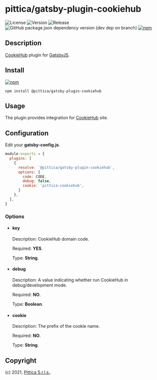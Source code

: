 # pittica/gatsby-plugin-cookiehub

![License](https://img.shields.io/github/license/pittica/gatsby-plugin-cookiehub)
![Version](https://img.shields.io/github/package-json/v/pittica/gatsby-plugin-cookiehub)
![Release](https://img.shields.io/github/v/release/pittica/gatsby-plugin-cookiehub)
![GitHub package.json dependency version (dev dep on branch)](https://img.shields.io/github/package-json/dependency-version/pittica/gatsby-plugin-cookiehub/react)
[![npm](https://img.shields.io/npm/v/@pittica/gatsby-plugin-cookiehub)](https://www.npmjs.com/package/@pittica/gatsby-plugin-cookiehub)

## Description

[CookieHub](https://www.cookiehub.com/) plugin for [GatsbyJS](https://www.gatsbyjs.org/).

## Install

[![npm](https://img.shields.io/npm/v/@pittica/gatsby-plugin-cookiehub)](https://www.npmjs.com/package/@pittica/gatsby-plugin-cookiehub)

```shell
npm install @pittica/gatsby-plugin-cookiehub
```

## Usage

The plugin provides integration for [CookieHub](https://www.cookiehub.com/) site.

## Configuration

Edit your **gatsby-config.js**.

```javascript
module.exports = {
  plugins: [
    {
      resolve: `@pittica/gatsby-plugin-cookiehub`,
      options: {
        code: CODE,
        debug: false,
        cookie: 'pittica-cookiehub',
      }
    },
  ],
}
```
### Options

* #### key
  Description: CookieHub domain code.

  Required: **YES**.

  Type: **String**.
* #### debug
  Description: A value indicating whether run CookieHub in debug/development mode.

  Required: **NO**.

  Type: **Boolean**.
* #### cookie
  Description: The prefix of the cookie name.

  Required: **NO**.

  Type: **String**.


## Copyright

(c) 2021, [Pittica S.r.l.s.](https://pittica.com).
